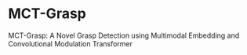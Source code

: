 # MCT-Grasp
MCT-Grasp: A Novel Grasp Detection using  Multimodal Embedding and Convolutional  Modulation Transformer
